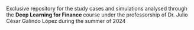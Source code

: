 Exclusive repository for the study cases and simulations analysed through the <b> Deep Learning for Finance </b> course under the professorship of Dr. Julio César Galindo López during the summer of 2024
